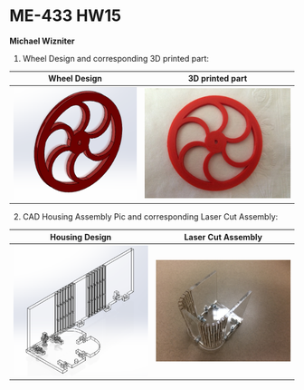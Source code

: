 # ME-433 HW15
**Michael Wizniter**

1. Wheel Design and corresponding 3D printed part:

Wheel Design                 | 3D printed part
:---------------------------:|:----------------------------------------:
![wheel.PNG](imgs/wheel.PNG) | ![wheel_actual.JPG](imgs/wheel_actual.jpg)

2. CAD Housing Assembly Pic and corresponding Laser Cut Assembly:

Housing Design                   | Laser Cut Assembly
:-------------------------------:|:----------------------------------------:
![housing.png](imgs/housing.PNG) | ![housing_actual.jpg](imgs/housing_actual.jpg)
